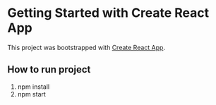 # Getting Started with Create React App

This project was bootstrapped with [Create React App](https://github.com/facebook/create-react-app).

## How to run project

1. npm install
2. npm start
